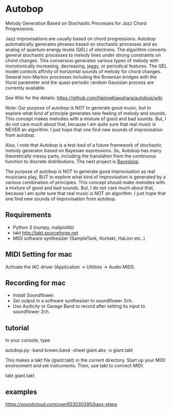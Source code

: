 # Autobop 

Melody Generation Based on Stochastic Processes for Jazz Chord Progressions.

Jazz improvisations are usually based on chord progressions. Autobop automatically generates phrases based on stochastic processes and an analog of quantum energy levels (QEL) of electrons. The algorithm converts general stochastic processes to melody lines under strong constraints on chord changes. This conversion generates various types of melody with monotonically increasing, decreasing, jaggy, or periodical features. The QEL model controls affinity of horizontal sounds of melody for chord changes. Several non-Markov processes including the Brownian bridges with the Hurst parameter and the quasi-periodic random Gaussian process are currently available.

See Wiki for the details: https://github.com/HajimeKawahara/autobop/wiki

Note: Our purpose of autobop is NOT to generate good music, but to explore what kind of principle generates new feeling of melody and sounds. This concept makes melodies with a mixture of good and bad sounds. But, I do not care much about that, because I am quite sure that real music is NEVER an algorithm. I just hope that one find new sounds of improvisation from autobop.

Also, I note that Autobop is a test-bed of a future framework of stochastic melody generator based on Bayesian expressions. So, Autobop has many theoretically messy parts, including the translation from the continuous function to discrete distributions. The next project is [Bayesbop](https://github.com/HajimeKawahara/bayesbop). 

The purpose of autobop is NOT to generate good improvisation as real musicians play, BUT to explore what kind of improvisation is generated by a various combination of principles. This concept should make melodies with a mixture of good and bad sounds. But, I do not care much about that, because I am quite sure that real music is NOT an algorithm. I just hope that one find new sounds of improvisation from autobop.      


## Requirements

- Python 3 (numpy, matplotlib)
- takt http://takt.sourceforge.net
- MIDI software synthesizer (SampleTank, Kontakt, HaLion etc..)

## MIDI Setting for mac

Activate the IAC driver (Application -> Utilities -> Audio MIDI).


## Recording for mac

- Install Soundflower.
- Set output in a software synthesizer to soundflower 2ch.
- Use Audicity or Garage Band to record after setting its input to soundflower 2ch.

## tutorial

In your console, type

autobop.py -band brown.band -sheet giant.abs -o giant.takt

This makes a takt file (giant.takt) in the current directory. Start up your MIDI environment and set instruments. Then, use takt to connect MIDI.

takt giant.takt

## examples

https://soundcloud.com/user653030395/bass-steps
